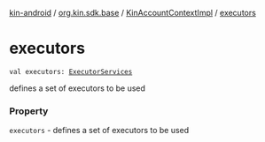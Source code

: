 [kin-android](../../index.md) / [org.kin.sdk.base](../index.md) / [KinAccountContextImpl](index.md) / [executors](./executors.md)

# executors

`val executors: `[`ExecutorServices`](../../org.kin.sdk.base.tools/-executor-services/index.md)

defines a set of executors to be used

### Property

`executors` - defines a set of executors to be used